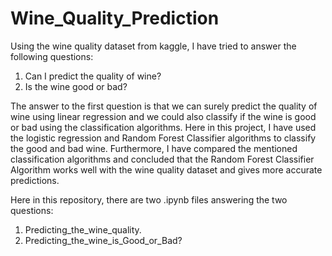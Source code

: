 # Wine_Quality_Prediction
Using the wine quality dataset from kaggle, I have tried to answer the following questions:
1. Can I predict the quality of wine?
2. Is the wine good or bad?

The answer to the first question is that we can surely predict the quality of wine using linear regression and we could also classify if the wine is good or bad using the classification algorithms. Here in this project, I have used the logistic regression and Random Forest Classifier algorithms to classify the good and bad wine. Furthermore, I have compared the mentioned classification algorithms and concluded that the Random Forest Classifier Algorithm works well with the wine quality dataset and gives more accurate predictions.

Here in this repository, there are two .ipynb files answering the two questions:
1. Predicting_the_wine_quality.
2. Predicting_the_wine_is_Good_or_Bad?
